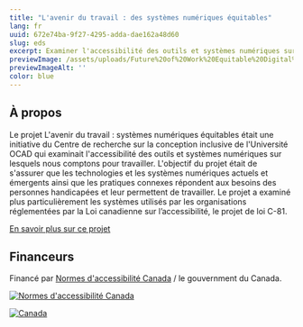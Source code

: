 ```yaml
---
title: "L'avenir du travail : des systèmes numériques équitables"
lang: fr
uuid: 672e74ba-9f27-4295-adda-dae162a48d60
slug: eds
excerpt: Examiner l'accessibilité des outils et systèmes numériques sur lesquels nous comptons pour travailler
previewImage: /assets/uploads/Future%20of%20Work%20Equitable%20Digital%20Systems.png
previewImageAlt: ''
color: blue
---
```

## À propos

Le projet L'avenir du travail : systèmes numériques équitables était une initiative du Centre de recherche sur la conception inclusive de l'Université OCAD qui examinait l'accessibilité des outils et systèmes numériques sur lesquels nous comptons pour travailler. L'objectif du projet était de s'assurer que les technologies et les systèmes numériques actuels et émergents ainsi que les pratiques connexes répondent aux besoins des personnes handicapées et leur permettent de travailler. Le projet a examiné plus particulièrement les systèmes utilisés par les organisations réglementées par la Loi canadienne sur l’accessibilité, le projet de loi C-81.

[En savoir plus sur ce projet](https://idrc.ocadu.ca/projects/eds/)

## Financeurs

Financé par [Normes d'accessibilité Canada](https://accessibilite.canada.ca) / le gouvernment du Canada.

[![Normes d'accessibilité Canada](/assets/uploads/asc.png)](https://accessibilite.canada.ca/)

[![Canada](/assets/uploads/canada.svg)](https://www.canada.ca/fr.html)
